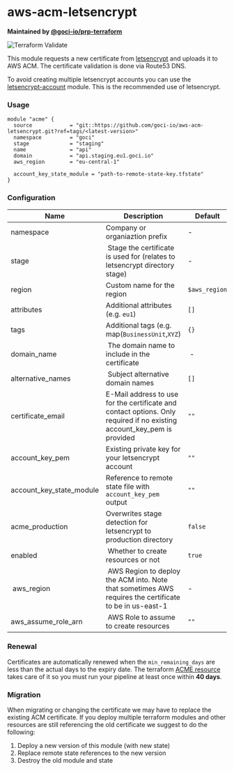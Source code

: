 # aws-acm-letsencrypt

**Maintained by [@goci-io/prp-terraform](https://github.com/orgs/goci-io/teams/prp-terraform)**

![Terraform Validate](https://github.com/goci-io/aws-acm-letsencrypt/workflows/Terraform%20Validate/badge.svg)

This module requests a new certificate from [letsencrypt](http://letsencrypt.org) and uploads it to AWS ACM. 
The certificate validation is done via Route53 DNS. 

To avoid creating multiple letsencrypt accounts you can use the [letsencrypt-account](https://github.com/goci-io/letsencrypt-account) module.
This is the recommended use of letsencrypt.

### Usage

```hcl
module "acme" {
  source            = "git::https://github.com/goci-io/aws-acm-letsencrypt.git?ref=tags/<latest-version>"
  namespace         = "goci"
  stage             = "staging"
  name              = "api"
  domain            = "api.staging.eu1.goci.io"
  aws_region        = "eu-central-1"

  account_key_state_module = "path-to-remote-state-key.tfstate"
}
```

### Configuration

| Name | Description | Default |
|-----------------|----------------------------------------|---------|
| namespace | Company or organiaztion prefix | - |
| stage | Stage the certificate is used for (relates to letsencrypt directory stage) | - |
| region | Custom name for the region | `$aws_region` |
| attributes | Additional attributes (e.g. `eu1`) | `[]` |
| tags | Additional tags (e.g. map(`BusinessUnit`,`XYZ`) | `{}`
| domain_name | The domain name to include in the certificate | - |
| alternative_names | Subject alternative domain names | `[]` |
| certificate_email | E-Mail address to use for the certificate and contact options. Only required if no existing account_key_pem is provided | `""` |
| account_key_pem | Existing private key for your letsencrypt account | `""` |
| account_key_state_module | Reference to remote state file with `account_key_pem` output | `""` |
| acme_production | Overwrites stage detection for letsencrypt to production directory | `false` |
| enabled | Whether to create resources or not | `true` |
| aws_region | AWS Region to deploy the ACM into. Note that sometimes AWS requires the certificate to be in us-east-1 | - |
| aws_assume_role_arn | AWS Role to assume to create resources | `""` |

### Renewal

Certificates are automatically renewed when the `min_remaining_days` are less than the actual days to the expiry date.
The terraform [ACME resource](https://www.terraform.io/docs/providers/acme/r/certificate.html#certificate-renewal) takes care of it so you must run your pipeline at least once within **40 days**.

### Migration

When migrating or changing the certificate we may have to replace the existing ACM certificate. 
If you deploy multiple terraform modules and other resources are still referencing the old certificate we suggest to do the following:

1. Deploy a new version of this module (with new state)  
2. Replace remote state references to the new version  
3. Destroy the old module and state
